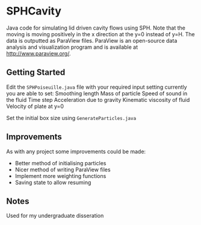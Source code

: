 # SPHCavity

Java code for simulating lid driven cavity flows using SPH. Note that the moving is moving positively in the x direction at the y=0 instead of y=H. The data is outputted as ParaView files. ParaView is an open-source data analysis and visualization program and is available at http://www.paraview.org/.

## Getting Started
Edit the `SPHPoiseuille.java` file with your required input setting currently you are able to set:
Smoothing length
Mass of particle
Speed of sound in the fluid
Time step
Acceleration due to gravity
Kinematic viscosity of fluid
Velocity of plate at y=0

Set the initial box size using `GenerateParticles.java`

## Improvements
As with any project some improvements could be made:
- Better method of initialising particles
- Nicer method of writing ParaView files
- Implement more weighting functions
- Saving state to allow resuming

## Notes
Used for my undergraduate disseration
	

